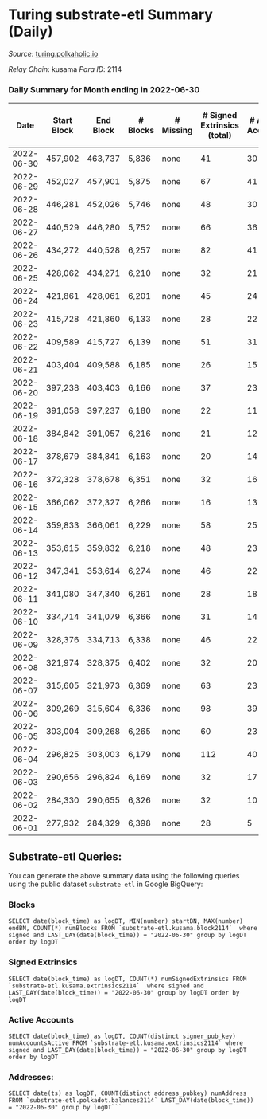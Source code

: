 # Turing substrate-etl Summary (Daily)

_Source_: [turing.polkaholic.io](https://turing.polkaholic.io)

*Relay Chain*: kusama
*Para ID*: 2114



### Daily Summary for Month ending in 2022-06-30


| Date | Start Block | End Block | # Blocks | # Missing | # Signed Extrinsics (total) | # Active Accounts | # Addresses with Balances | # Events | # Transfers | # XCM Transfers In | # XCM Transfers Out |
| ---- | ----------- | --------- | -------- | --------- | --------------------------- | ----------------- | ------------------------- | -------- | ----------- | ------------------ | ------------------- |
| 2022-06-30 | 457,902 | 463,737 | 5,836 | none | 41 | 30 | 1,471 | 18,795 | 2  |   |   |
| 2022-06-29 | 452,027 | 457,901 | 5,875 | none | 67 | 41 | 1,471 | 18,644 | 4  |   |   |
| 2022-06-28 | 446,281 | 452,026 | 5,746 | none | 48 | 30 | 1,470 | 17,209 | 2  |   |   |
| 2022-06-27 | 440,529 | 446,280 | 5,752 | none | 66 | 36 | 1,470 | 17,715 | 8  |   |   |
| 2022-06-26 | 434,272 | 440,528 | 6,257 | none | 82 | 41 | 1,470 | 18,318 | 3  |   |   |
| 2022-06-25 | 428,062 | 434,271 | 6,210 | none | 32 | 21 | 1,470 | 18,400 | 3  |   |   |
| 2022-06-24 | 421,861 | 428,061 | 6,201 | none | 45 | 24 | 1,469 | 17,821 | 2  |   |   |
| 2022-06-23 | 415,728 | 421,860 | 6,133 | none | 28 | 22 | 1,469 | 17,505 | 4  |   |   |
| 2022-06-22 | 409,589 | 415,727 | 6,139 | none | 51 | 31 | 1,468 | 17,526 | 18  |   |   |
| 2022-06-21 | 403,404 | 409,588 | 6,185 | none | 26 | 15 | 1,468 | 17,896 | 1  |   |   |
| 2022-06-20 | 397,238 | 403,403 | 6,166 | none | 37 | 23 | 1,468 | 17,291 | 3  |   |   |
| 2022-06-19 | 391,058 | 397,237 | 6,180 | none | 22 | 11 | 1,468 | 17,175 | 2  |   |   |
| 2022-06-18 | 384,842 | 391,057 | 6,216 | none | 21 | 12 | 1,468 | 17,676 |   |   |   |
| 2022-06-17 | 378,679 | 384,841 | 6,163 | none | 20 | 14 | 1,468 | 17,110 | 2  |   |   |
| 2022-06-16 | 372,328 | 378,678 | 6,351 | none | 32 | 16 | 1,468 | 17,981 | 5  | 3 ($1.74) | 4 ($1.09) |
| 2022-06-15 | 366,062 | 372,327 | 6,266 | none | 16 | 13 | 1,466 | 17,188 | 2  |   |   |
| 2022-06-14 | 359,833 | 366,061 | 6,229 | none | 58 | 25 | 1,465 | 17,130 | 2  | 1  | 2  |
| 2022-06-13 | 353,615 | 359,832 | 6,218 | none | 48 | 23 | 1,464 | 17,195 | 5  | 3 ($2.88) | 4 ($1.15) |
| 2022-06-12 | 347,341 | 353,614 | 6,274 | none | 46 | 22 | 1,462 | 16,667 | 6  |   |   |
| 2022-06-11 | 341,080 | 347,340 | 6,261 | none | 28 | 18 | 1,460 | 16,483 |   |   |   |
| 2022-06-10 | 334,714 | 341,079 | 6,366 | none | 31 | 14 | 1,460 | 16,195 | 2  |   |   |
| 2022-06-09 | 328,376 | 334,713 | 6,338 | none | 46 | 22 | 1,458 | 16,301 | 4  |   |   |
| 2022-06-08 | 321,974 | 328,375 | 6,402 | none | 32 | 20 | 1,458 | 15,934 | 4  |   |   |
| 2022-06-07 | 315,605 | 321,973 | 6,369 | none | 63 | 23 | 1,456 | 15,934 | 6  |   |   |
| 2022-06-06 | 309,269 | 315,604 | 6,336 | none | 98 | 39 | 1,456 | 15,332 | 9  |   |   |
| 2022-06-05 | 303,004 | 309,268 | 6,265 | none | 60 | 23 | 1,453 | 14,112 | 12  |   |   |
| 2022-06-04 | 296,825 | 303,003 | 6,179 | none | 112 | 40 | 1,447 | 13,881 | 16  |   |   |
| 2022-06-03 | 290,656 | 296,824 | 6,169 | none | 32 | 17 | 1,441 | 13,104 | 5  |   |   |
| 2022-06-02 | 284,330 | 290,655 | 6,326 | none | 32 | 10 | 1,440 | 13,232 | 7  |   |   |
| 2022-06-01 | 277,932 | 284,329 | 6,398 | none | 28 | 5 | 1,439 | 13,370 | 10  |   |   |

## Substrate-etl Queries:
You can generate the above summary data using the following queries using the public dataset `substrate-etl` in Google BigQuery:


### Blocks
```
SELECT date(block_time) as logDT, MIN(number) startBN, MAX(number) endBN, COUNT(*) numBlocks FROM `substrate-etl.kusama.block2114`  where signed and LAST_DAY(date(block_time)) = "2022-06-30" group by logDT order by logDT
```


### Signed Extrinsics
```
SELECT date(block_time) as logDT, COUNT(*) numSignedExtrinsics FROM `substrate-etl.kusama.extrinsics2114`  where signed and LAST_DAY(date(block_time)) = "2022-06-30" group by logDT order by logDT
```


### Active Accounts
```
SELECT date(block_time) as logDT, COUNT(distinct signer_pub_key) numAccountsActive FROM `substrate-etl.kusama.extrinsics2114` where signed and LAST_DAY(date(block_time)) = "2022-06-30" group by logDT order by logDT
```


### Addresses:
```
SELECT date(ts) as logDT, COUNT(distinct address_pubkey) numAddress FROM `substrate-etl.polkadot.balances2114` LAST_DAY(date(block_time)) = "2022-06-30" group by logDT```

